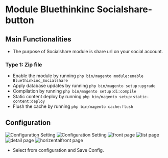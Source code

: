 # Module Bluethinkinc Socialshare-button

## Main Functionalities

- The purpose of Socialshare module is share url on your social account.

### Type 1: Zip file

- Enable the module by running `php bin/magento module:enable Bluethinkinc_Socialshare`
- Apply database updates by running `php bin/magento setup:upgrade`
- Compilation by running `php bin/magento setup:di:compile`
- Static content deploy by running `php bin/magento setup:static-content:deploy`
- Flush the cache by running `php bin/magento cache:flush`

## Configuration


![Configuration Setting](docs/images/1-socialshare-configuration.png)
![Configuration Setting](docs/images/2-socialshare-configuration.png)
![front page](docs/images/3-socialshare-homepage.png)
![list page](docs/images/4-socialshare-productlistpage.png)
![detail page](docs/images/5-socialshare-productdetailpage.png)
![ horizentalfront page](docs/images/6-socialshare-homepage-horizental.png)
- Select from configuration and Save Config.


